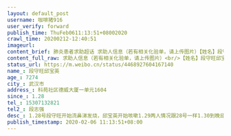 ```yaml
---
layout: default_post
username: 咖啡猪916
user_verify: forward
publish_time: ThuFeb0611:13:51+08002020
crawl_time: 20200212-12:40:51
imageurl: 
content_brief: 肺炎患者求助超话 求助人信息（若有相关化验单，请上传图片）【姓名】段守旺 邱宝英【年龄】72 74【所在城市】武汉市【所在小区、社区】科苑社区德威大厦一单元1604【患病时间】1.28【联系方式】15307132821【其他紧急联系人】段志强【病情描述】1.28号段守旺开始流鼻涕 发烧，邱宝英开始 ...全文
content_full_raw: 求助人信息（若有相关化验单，请上传图片）<br/>【姓名】段守旺邱宝英<br/>【年龄】7274<br/>【所在城市】武汉市<br/>【所在小区、社区】科苑社区德威大厦一单元1604<br/>【患病时间】1.28<br/>【联系方式】15307132821<br/>【其他紧急联系人】段志强<br/>【病情描述】1.28号段守旺开始流鼻涕发烧，邱宝英开始咳嗽<br/>1.29两人情况跟28号一样<br/>1.30到晚邱宝英呼吸困难到长航医院检查，双肺多发片装感染<br/>1.31接到社区隔离点，段守旺邱宝英都开始高烧<br/>2.4号核酸检测采样，至今未出结果<br/>2.5号段守旺开始不能进食恶心无尿，邱宝英高烧38.8去汉口医院输液
status_url: https://m.weibo.cn/status/4468927604167140
name_: 段守旺邱宝英
age_: 7274
city_: 武汉市
address_: 科苑社区德威大厦一单元1604
since_: 1.28
tel_: 15307132821
tel2_: 段志强
desc_: 1.28号段守旺开始流鼻涕发烧，邱宝英开始咳嗽1.29两人情况跟28号一样1.30到晚邱宝英呼吸困难到长航医院检查，双肺多发片装感染1.31接到社区隔离点，段守旺邱宝英都开始高烧2.4号核酸检测采样，至今未出结果2.5号段守旺开始不能进食恶心无尿，邱宝英高烧38.8去汉口医院输液
publish_timestamp: 2020-02-06 11:13:51+08:00
---
```


